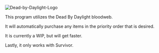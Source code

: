 ![Dead-by-Daylight-Logo](https://github.com/user-attachments/assets/26643a60-a081-4e1c-bff3-2ec859cf3cca)

This program utilizes the Dead By Daylight bloodweb.

It will automatically purchase any items in the priority order that is desired.

It is currently a WIP, but will get faster.

Lastly, it only works with Survivor.
